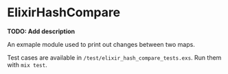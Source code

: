 # ElixirHashCompare

**TODO: Add description**

An exmaple module used to print out changes between two maps.

Test cases are available in `/test/elixir_hash_compare_tests.exs`. Run them with `mix test`.